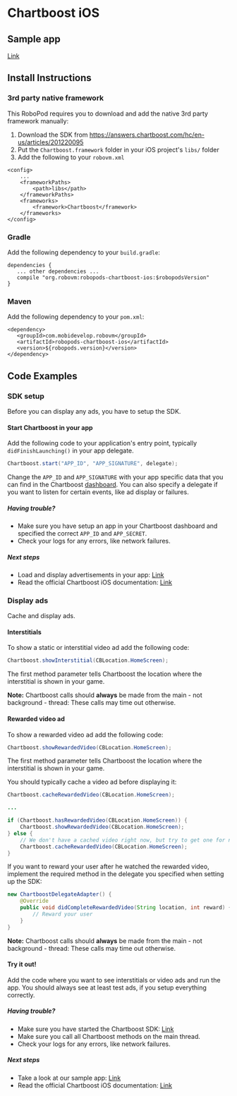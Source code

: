# Chartboost iOS

## Sample app

[Link](https://github.com/robovm/robovm-samples/tree/master/robopods/chartboost/ios)

## Install Instructions

### 3rd party native framework
This RoboPod requires you to download and add the native 3rd party framework manually:

1. Download the SDK from https://answers.chartboost.com/hc/en-us/articles/201220095
2. Put the `Chartboost.framework` folder in your iOS project's `libs/` folder
3. Add the following to your `robovm.xml`

```
<config>
    ...
    <frameworkPaths>
        <path>libs</path>
    </frameworkPaths>
    <frameworks>
        <framework>Chartboost</framework>
    </frameworks>
</config>
```

### Gradle

Add the following dependency to your `build.gradle`:

```
dependencies {
   ... other dependencies ...
   compile "org.robovm:robopods-chartboost-ios:$robopodsVersion"
}
```

### Maven

Add the following dependency to your `pom.xml`:

```
<dependency>
   <groupId>com.mobidevelop.robovm</groupId>
   <artifactId>robopods-chartboost-ios</artifactId>
   <version>${robopods.version}</version>
</dependency>
```

## Code Examples

### SDK setup

Before you can display any ads, you have to setup the SDK.

#### Start Chartboost in your app

Add the following code to your application's entry point, typically `didFinishLaunching()`
in your app delegate.

```Java
Chartboost.start("APP_ID", "APP_SIGNATURE", delegate);
```

Change the `APP_ID` and `APP_SIGNATURE` with your app specific data that you can find in the
Chartboost [dashboard](https://dashboard.chartboost.com/). You can also specify a delegate if you want to listen for
certain events, like ad display or failures.

##### Having trouble?

- Make sure you have setup an app in your Chartboost dashboard and specified the correct
`APP_ID` and `APP_SECRET`.
- Check your logs for any errors, like network failures.

##### Next steps

- Load and display advertisements in your app: [Link](#display-ads)
- Read the official Chartboost iOS documentation: [Link](https://answers.chartboost.com/hc/en-us/articles/201220095)

### Display ads

Cache and display ads.

#### Interstitials

To show a static or interstitial video ad add the following code:

```Java
Chartboost.showInterstitial(CBLocation.HomeScreen);
```

The first method parameter tells Chartboost the location where the interstitial is shown in your game.

__Note:__ Chartboost calls should __always__ be made from the main - not background - thread: These calls may time out otherwise. 

#### Rewarded video ad

To show a rewarded video ad add the following code:

```Java
Chartboost.showRewardedVideo(CBLocation.HomeScreen);
```

The first method parameter tells Chartboost the location where the interstitial is shown in your game.

You should typically cache a video ad before displaying it:

```Java
Chartboost.cacheRewardedVideo(CBLocation.HomeScreen);

...

if (Chartboost.hasRewardedVideo(CBLocation.HomeScreen)) {
    Chartboost.showRewardedVideo(CBLocation.HomeScreen);
} else {
    // We don't have a cached video right now, but try to get one for next time
    Chartboost.cacheRewardedVideo(CBLocation.HomeScreen);
}
```

If you want to reward your user after he watched the rewarded video, implement the required method in the delegate you specified when setting up the SDK:

```Java
new ChartboostDelegateAdapter() {
    @Override
    public void didCompleteRewardedVideo(String location, int reward) {
        // Reward your user
    }
}
```

__Note:__ Chartboost calls should __always__ be made from the main - not background - thread: These calls may time out otherwise. 

#### Try it out!

Add the code where you want to see interstitials or video ads and run the app. You should always see at least test ads, if you setup everything correctly.

##### Having trouble?

- Make sure you have started the Chartboost SDK: [Link](#sdk-setup)
- Make sure you call all Chartboost methods on the main thread.
- Check your logs for any errors, like network failures.

##### Next steps

- Take a look at our sample app: [Link](https://github.com/robovm/robovm-samples/tree/master/robopods/chartboost/ios)
- Read the official Chartboost iOS documentation: [Link](https://answers.chartboost.com/hc/en-us/articles/201220095)
